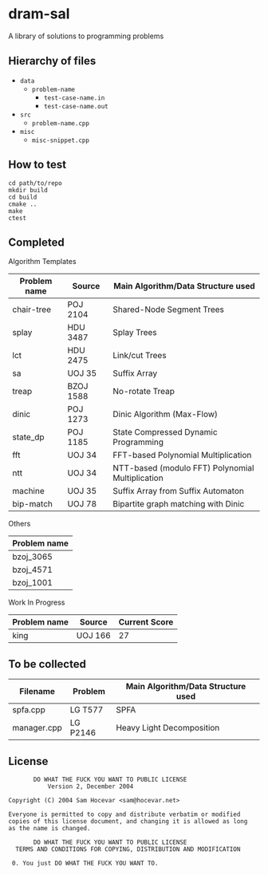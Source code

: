 dram-sal
========

A library of solutions to programming problems

Hierarchy of files
------------------

- `data`
  - `problem-name`
    - `test-case-name.in`
    - `test-case-name.out`
- `src`
  - `problem-name.cpp`
- `misc`
  - `misc-snippet.cpp`

How to test
-----------

```
cd path/to/repo
mkdir build
cd build
cmake ..
make
ctest
```

Completed
---------

Algorithm Templates

| Problem name | Source | Main Algorithm/Data Structure used |
| ------------ | ------ | ---------------------------------- |
| chair-tree | POJ 2104 | Shared-Node Segment Trees |
| splay | HDU 3487 | Splay Trees |
| lct | HDU 2475 | Link/cut Trees |
| sa | UOJ 35 | Suffix Array |
| treap | BZOJ 1588 | No-rotate Treap |
| dinic | POJ 1273 | Dinic Algorithm (Max-Flow) |
| state_dp | POJ 1185 | State Compressed Dynamic Programming |
| fft | UOJ 34 | FFT-based Polynomial Multiplication |
| ntt | UOJ 34 | NTT-based (modulo FFT) Polynomial Multiplication |
| machine | UOJ 35 | Suffix Array from Suffix Automaton |
| bip-match | UOJ 78 | Bipartite graph matching with Dinic |

Others

| Problem name |
| ------------ |
| bzoj_3065 |
| bzoj_4571 |
| bzoj_1001 |

Work In Progress

| Problem name | Source | Current Score |
| ------------ | ------ | ------------- |
| king | UOJ 166 | 27 |

To be collected
---------------

| Filename | Problem | Main Algorithm/Data Structure used |
| -------- | ------- | ---------------------------------- |
| spfa.cpp | LG T577 | SPFA |
| manager.cpp | LG P2146 | Heavy Light Decomposition |

License
-------

	       DO WHAT THE FUCK YOU WANT TO PUBLIC LICENSE
		       Version 2, December 2004

    Copyright (C) 2004 Sam Hocevar <sam@hocevar.net>

    Everyone is permitted to copy and distribute verbatim or modified
    copies of this license document, and changing it is allowed as long
    as the name is changed.

	       DO WHAT THE FUCK YOU WANT TO PUBLIC LICENSE
      TERMS AND CONDITIONS FOR COPYING, DISTRIBUTION AND MODIFICATION

     0. You just DO WHAT THE FUCK YOU WANT TO.
